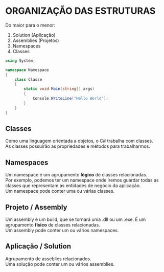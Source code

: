 # ORGANIZAÇÃO DAS ESTRUTURAS  
Do maior para o menor:  

1. Solution (Aplicação)  
2. Assemblies (Projetos)  
3. Namespaces  
4. Classes  

```csharp
using System;

namespace Namespace
{
    class Classe
    {
        static void Main(string[] args)
        {
            Console.WriteLine("Hello World");
        }
    }
}
```

## Classes  
Como uma linguagem orientada a objetos, o C# trabalha com classes.   
As classes possuirão as propriedades e métodos para trabalharmos.  


## Namespaces  
Um namespace é um agrupamento **lógico** de classes relacionadas.  
Por exemplo, podemos ter um namespace onde iremos guardar todas as classes que representam as entidades de negócio da aplicação.  
Um namespace pode conter uma ou várias classes.  


## Projeto / Assembly  
Um assembly é um build, que se tornará uma .dll ou um .exe.  É um agrupamento **físico** de classes relacionadas.  
Um assembly pode conter um ou vários namespaces.  


## Aplicação / Solution  
Agrupamento de asseblies relacionados.  
Uma solução pode conter um ou vários assemblies.  

